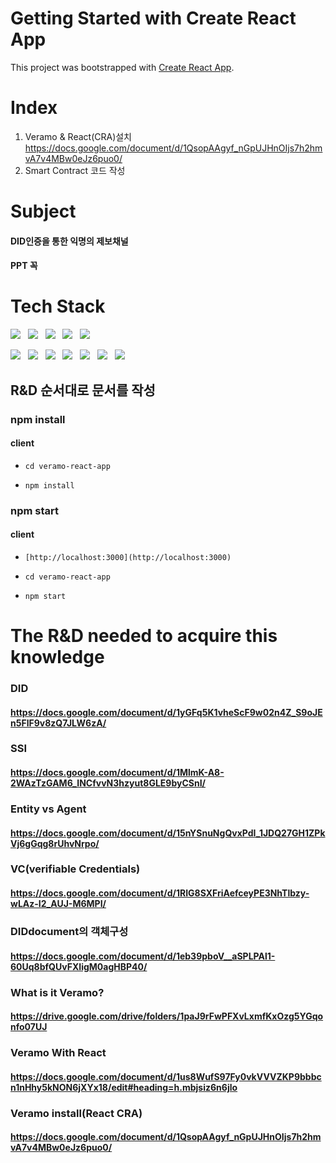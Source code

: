 # Getting Started with Create React App

This project was bootstrapped with [Create React App](https://github.com/facebook/create-react-app).

# Index

1. Veramo & React(CRA)설치 https://docs.google.com/document/d/1QsopAAgyf_nGpUJHnOIjs7h2hmvA7v4MBw0eJz6puo0/
2. Smart Contract 코드 작성


# Subject

#### DID인증을 통한 익명의 제보채널
#### PPT 꼭 

# Tech Stack

<p>
  <img src="https://img.shields.io/badge/HTML5-E34F26?style=flat&logo=HTML5&logoColor=white"/>&nbsp;&nbsp;
  <img src="https://img.shields.io/badge/CSS3-1572B6?style=flat&logo=CSS3&logoColor=white"/>&nbsp;&nbsp;
  <img src="https://img.shields.io/badge/JavaScript-F7DF1E?style=flat&logo=JavaScript&logoColor=black"/>&nbsp;&nbsp;
  <img src="https://img.shields.io/badge/TypeScript-3178C6?style=flat&logo=TypeScript&logoColor=white"/>&nbsp;&nbsp;
  <img src="https://img.shields.io/badge/Solidity-363636?style=flat&logo=Solidity&logoColor=white"/>&nbsp;&nbsp;
</p>
<p>
  <img src="https://img.shields.io/badge/Veramo-363636?style=flat&logo=Veramo&logoColor=white"/>&nbsp;&nbsp;
    <img src="https://img.shields.io/badge/Mysql-3178C6?style=flat&logo=Mysql&logoColor=white"/>&nbsp;&nbsp;
  <img src="https://img.shields.io/badge/Express-000000?style=flat&logo=Express&logoColor=white"/>&nbsp;&nbsp;
  <img src="https://img.shields.io/badge/React-61DAFB?style=flat&logo=React&logoColor=black"/>&nbsp;&nbsp;
  <img src="https://img.shields.io/badge/Immer-00E7C3?style=flat&logo=Immer&logoColor=black"/>&nbsp;&nbsp;
    <img src="https://img.shields.io/badge/Eslint-4B32C3?style=flat&logo=Eslint&logoColor=black"/>&nbsp;&nbsp;
        <img src="https://img.shields.io/badge/Eslint-F7B93E?style=flat&logo=Eslint&logoColor=black"/>&nbsp;&nbsp;
</P>

## R&D 순서대로 문서를 작성

### npm install

#### client

- `cd veramo-react-app`

- `npm install`

### npm start

#### client

- `[http://localhost:3000](http://localhost:3000)`

- `cd veramo-react-app`

- `npm start`
  
# The R&D needed to acquire this knowledge

### DID

#### https://docs.google.com/document/d/1yGFq5K1vheScF9w02n4Z_S9oJEn5FlF9v8zQ7JLW6zA/

### SSI

#### https://docs.google.com/document/d/1MlmK-A8-2WAzTzGAM6_INCfvvN3hzyut8GLE9byCSnI/

### Entity vs Agent

#### https://docs.google.com/document/d/15nYSnuNgQvxPdI_1JDQ27GH1ZPkVj6gGqg8rUhvNrpo/

### VC(verifiable Credentials)

#### https://docs.google.com/document/d/1RIG8SXFriAefceyPE3NhTlbzy-wLAz-I2_AUJ-M6MPI/

### DIDdocument의 객체구성

#### https://docs.google.com/document/d/1eb39pboV__aSPLPAl1-60Uq8bfQUvFXIigM0agHBP40/

### What is it Veramo?

#### https://drive.google.com/drive/folders/1paJ9rFwPFXvLxmfKxOzg5YGqonfo07UJ

### Veramo With React

#### https://docs.google.com/document/d/1us8WufS97Fy0vkVVVZKP9bbbcn1nHhy5kNON6jXYx18/edit#heading=h.mbjsiz6n6jlo

### Veramo install(React CRA)

#### https://docs.google.com/document/d/1QsopAAgyf_nGpUJHnOIjs7h2hmvA7v4MBw0eJz6puo0/





